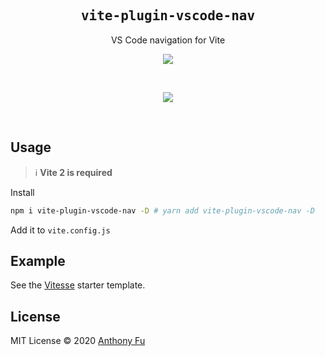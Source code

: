 <h2 align='center'><samp>vite-plugin-vscode-nav</samp></h2>

<p align='center'>VS Code navigation for Vite</p>

<p align='center'>
<a href='https://www.npmjs.com/package/vite-plugin-vscode-nav'>
<img src='https://img.shields.io/npm/v/vite-plugin-vscode-nav?color=222&style=flat-square'>
</a>
</p>

<br>

<p align="center">
  <a href="https://cdn.jsdelivr.net/gh/antfu/static/sponsors.svg">
    <img src='https://cdn.jsdelivr.net/gh/antfu/static/sponsors.svg'/>
  </a>
</p>

<br>

## Usage

> ℹ️ **Vite 2 is required**

Install

```bash
npm i vite-plugin-vscode-nav -D # yarn add vite-plugin-vscode-nav -D
```

Add it to `vite.config.js`

## Example

See the [Vitesse](https://github.com/antfu/vitesse) starter template.

## License

MIT License © 2020 [Anthony Fu](https://github.com/antfu)
